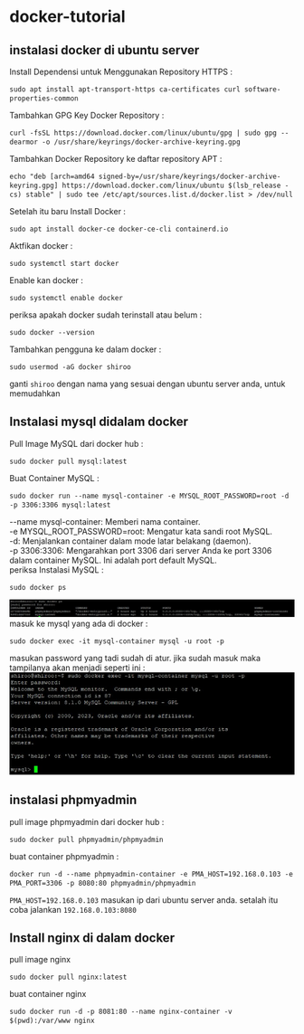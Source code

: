 # docker-tutorial  
## instalasi docker di ubuntu server  
Install Dependensi untuk Menggunakan Repository HTTPS :
```
sudo apt install apt-transport-https ca-certificates curl software-properties-common
```
Tambahkan GPG Key Docker Repository :
```
curl -fsSL https://download.docker.com/linux/ubuntu/gpg | sudo gpg --dearmor -o /usr/share/keyrings/docker-archive-keyring.gpg
```
Tambahkan Docker Repository ke daftar repository APT :
```
echo "deb [arch=amd64 signed-by=/usr/share/keyrings/docker-archive-keyring.gpg] https://download.docker.com/linux/ubuntu $(lsb_release -cs) stable" | sudo tee /etc/apt/sources.list.d/docker.list > /dev/null
```
Setelah itu baru Install Docker :
```
sudo apt install docker-ce docker-ce-cli containerd.io
```
Aktfikan docker :
```
sudo systemctl start docker
```
Enable kan docker :
```
sudo systemctl enable docker
```
periksa apakah docker sudah terinstall atau belum :
```
sudo docker --version
```
Tambahkan pengguna ke dalam docker :
```
sudo usermod -aG docker shiroo
```
ganti `shiroo` dengan nama yang sesuai dengan ubuntu server anda, untuk memudahkan  

## Instalasi mysql didalam docker  
Pull Image MySQL dari docker hub :
```
sudo docker pull mysql:latest
```
Buat Container MySQL :
```
sudo docker run --name mysql-container -e MYSQL_ROOT_PASSWORD=root -d -p 3306:3306 mysql:latest
```
--name mysql-container: Memberi nama container.  
-e MYSQL_ROOT_PASSWORD=root: Mengatur kata sandi root MySQL.    
-d: Menjalankan container dalam mode latar belakang (daemon).  
-p 3306:3306: Mengarahkan port 3306 dari server Anda ke port 3306 dalam container MySQL. Ini adalah port default MySQL.  
periksa Instalasi MySQL :
```
sudo docker ps
```
![docker-tutorial](image/1.jpg)
masuk ke mysql yang ada di docker :
```
sudo docker exec -it mysql-container mysql -u root -p
```
masukan password yang tadi sudah di atur. jika sudah masuk maka tampilanya akan menjadi seperti ini :
![docker-tutorial](image/2.jpg)
## instalasi phpmyadmin  
pull image phpmyadmin dari docker hub :
```
sudo docker pull phpmyadmin/phpmyadmin
```
buat container phpmyadmin :
```
docker run -d --name phpmyadmin-container -e PMA_HOST=192.168.0.103 -e PMA_PORT=3306 -p 8080:80 phpmyadmin/phpmyadmin
```
`PMA_HOST=192.168.0.103` masukan ip dari ubuntu server anda. setalah itu coba jalankan `192.168.0.103:8080`

## Install nginx di dalam docker

pull image nginx 
```
sudo docker pull nginx:latest
```

buat container nginx
```
sudo docker run -d -p 8081:80 --name nginx-container -v $(pwd):/var/www nginx
```
